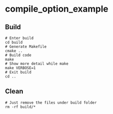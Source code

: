 # compile_option_example

## Build

```shell
# Enter build
cd build
# Generate Makefile
cmake ..
# Build code
make
# Show more detail while make
make VERBOSE=1
# Exit build
cd ..
```

## Clean

```shell
# Just remove the files under build folder
rm -rf build/*
```
